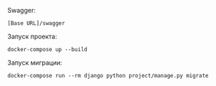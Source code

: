 Swagger:

    [Base URL]/swagger

Запуск проекта:

    docker-compose up --build

Запуск миграции:

    docker-compose run --rm django python project/manage.py migrate

